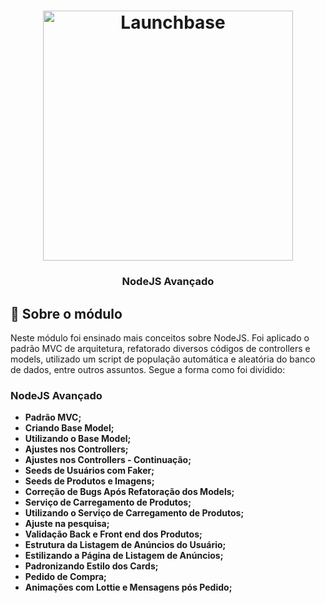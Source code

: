<h1 align="center">
    <img alt="Launchbase" src="https://storage.googleapis.com/golden-wind/bootcamp-launchbase/logo.png" width="400px" />
</h1>

<h3 align="center">
  NodeJS Avançado
</h3>

## :rocket: Sobre o módulo

Neste módulo foi ensinado mais conceitos sobre NodeJS. Foi aplicado o padrão MVC de arquitetura, refatorado diversos códigos de controllers e models, utilizado um script de população automática e aleatória do banco de dados, entre outros assuntos. Segue a forma como foi dividido:

### NodeJS Avançado

- **Padrão MVC;**
- **Criando Base Model;**
- **Utilizando o Base Model;**
- **Ajustes nos Controllers;**
- **Ajustes nos Controllers - Continuação;**
- **Seeds de Usuários com Faker;**
- **Seeds de Produtos e Imagens;**
- **Correção de Bugs Após Refatoração dos Models;**
- **Serviço de Carregamento de Produtos;**
- **Utilizando o Serviço de Carregamento de Produtos;**
- **Ajuste na pesquisa;**
- **Validação Back e Front end dos Produtos;**
- **Estrutura da Listagem de Anúncios do Usuário;**
- **Estilizando a Página de Listagem de Anúncios;**
- **Padronizando Estilo dos Cards;**
- **Pedido de Compra;**
- **Animações com Lottie e Mensagens pós Pedido;**
